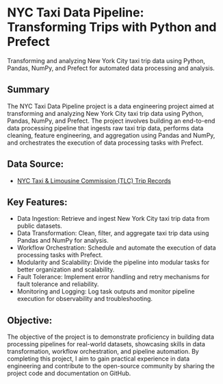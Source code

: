 # NYC Taxi Data Pipeline: Transforming Trips with Python and Prefect
Transforming and analyzing New York City taxi trip data using Python, Pandas, NumPy, and Prefect for automated data processing and analysis.

## Summary
The NYC Taxi Data Pipeline project is a data engineering project aimed at transforming and analyzing New York City taxi trip data using Python, Pandas, NumPy, and Prefect. The project involves building an end-to-end data processing pipeline that ingests raw taxi trip data, performs data cleaning, feature engineering, and aggregation using Pandas and NumPy, and orchestrates the execution of data processing tasks with Prefect.

## Data Source:
- [NYC Taxi & Limousine Commission (TLC) Trip Records](https://www.nyc.gov/site/tlc/about/tlc-trip-record-data.page)

## Key Features:

- Data Ingestion: Retrieve and ingest New York City taxi trip data from public datasets.
- Data Transformation: Clean, filter, and aggregate taxi trip data using Pandas and NumPy for analysis.
- Workflow Orchestration: Schedule and automate the execution of data processing tasks with Prefect.
- Modularity and Scalability: Divide the pipeline into modular tasks for better organization and scalability.
- Fault Tolerance: Implement error handling and retry mechanisms for fault tolerance and reliability.
- Monitoring and Logging: Log task outputs and monitor pipeline execution for observability and troubleshooting.

## Objective:
The objective of the project is to demonstrate proficiency in building data processing pipelines for real-world datasets, showcasing skills in data transformation, workflow orchestration, and pipeline automation. By completing this project, I aim to gain practical experience in data engineering and contribute to the open-source community by sharing the project code and documentation on GitHub.